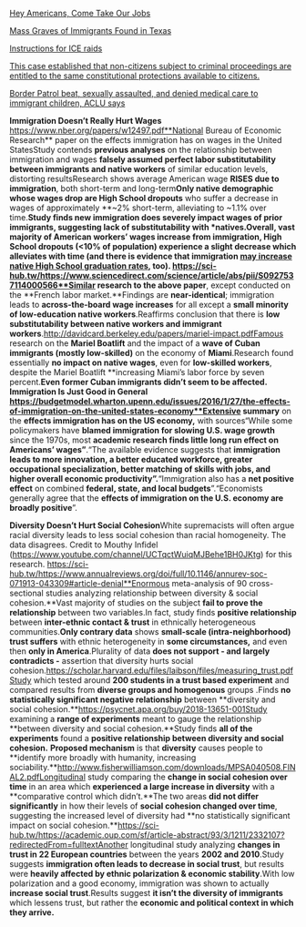 [Hey Americans, Come Take Our Jobs](https://www.youtube.com/watch?v=J7TGWaHaUeU)

[Mass Graves of Immigrants Found in Texas](https://www.democracynow.org/2015/7/16/mass_graves_of_immigrants_found_in)

[Instructions for ICE raids](https://i.imgur.com/k3Rghhk.jpg)

[This case established that non-citizens subject to criminal proceedings are entitled to the same constitutional protections available to citizens.](https://en.wikipedia.org/wiki/Wong_Wing_v._United_States)

[Border Patrol beat, sexually assaulted, and denied medical care to immigrant children, ACLU says](https://news.vice.com/en_us/article/4353eq/border-patrol-beat-sexually-assaulted-and-denied-medical-care-to-immigrant-children-aclu-says)



**Immigration Doesn’t Really Hurt Wages**
https://www.nber.org/papers/w12497.pdf**National Bureau of Economic Research** paper on the effects immigration has on wages in the United StatesStudy contends **previous analyses** on the relationship between immigration and wages **falsely assumed perfect labor substitutability between immigrants and native workers** of similar education levels, distorting resultsResearch shows average American wage **RISES due to immigration**, both short-term and long-term**Only native demographic whose wages drop are High School dropouts** who suffer a decrease in wages of approximately **~2% short-term, alleviating to ~1.1% over time.**Study finds **new immigration does severely impact wages of prior immigrants**, suggesting **lack of substitutability with \*natives**.Overall, **vast majority of American workers’ wages increase from immigration**, High School dropouts (<10% of population) experience a slight **decrease which alleviates with time** (and there is evidence that immigration [**may increase native High School graduation rates**](https://www.nber.org/papers/w18047.pdf), too).
https://sci-hub.tw/https://www.sciencedirect.com/science/article/abs/pii/S0927537114000566**Similar research to the above paper**, except conducted on the **French labor market.**Findings are **near-identical**; immigration leads to **across-the-board wage increases** for all except a **small minority of low-education native workers**.Reaffirms conclusion that there is **low substitutability between native workers and immigrant workers**.http://davidcard.berkeley.edu/papers/mariel-impact.pdfFamous research on the **Mariel Boatlift** and the impact of a **wave of Cuban immigrants (mostly low-skilled)** on the economy of **Miami**.Research found essentially **no impact on native wages**, even for **low-skilled workers**, despite the Mariel Boatlift **increasing Miami’s labor force by seven percent.**Even **former Cuban immigrants** didn’t seem to be affected.
**Immigration Is Just Good in General**
https://budgetmodel.wharton.upenn.edu/issues/2016/1/27/the-effects-of-immigration-on-the-united-states-economy**Extensive summary** on the **effects immigration has on the US economy,** with sources“While some policymakers have **blamed immigration for slowing U.S. wage growth** since the 1970s, most **academic research finds little long run effect on Americans’ wages”**.“The available evidence suggests that **immigration leads to more innovation, a better educated workforce, greater occupational specialization, better matching of skills with jobs, and higher overall economic productivity”.**“Immigration also has a **net positive effect** on combined **federal, state, and local budgets**”.“Economists generally agree that the **effects of immigration on the U.S. economy are broadly positive**”.



**Diversity Doesn’t Hurt Social Cohesion**White supremacists will often argue racial diversity leads to less social cohesion than racial homogeneity. The data disagrees. Credit to Mouthy Infidel (https://www.youtube.com/channel/UCTqctWuiqMJBehe1BH0JKtg) for this research.
https://sci-hub.tw/https://www.annualreviews.org/doi/full/10.1146/annurev-soc-071913-043309#article-denial**Enormous meta-analysis of 90 cross-sectional studies analyzing relationship between diversity & social cohesion.**Vast majority of studies on the subject **fail to prove the relationship** between two variables.In fact, study finds **positive relationship** between **inter-ethnic contact & trust** in ethnically heterogeneous communities.**Only contrary data** shows **small-scale (intra-neighborhood) trust suffers** with ethnic heterogeneity in **some circumstances,** and even then **only in America**.Plurality of data **does not support - and largely contradicts -** assertion that diversity hurts social cohesion.https://scholar.harvard.edu/files/laibson/files/measuring_trust.pdfStudy which tested around **200 students in a trust based experiment** and compared results from **diverse groups and homogenous** groups .Finds **no statistically significant negative relationship** between **diversity and social cohesion.**https://psycnet.apa.org/buy/2018-13651-001Study examining a **range of experiments** meant to gauge the relationship **between diversity and social cohesion.**Study finds **all of the experiments** found a **positive relationship between diversity and social cohesion.** **Proposed mechanism** is that **diversity** causes people to **identify more broadly with humanity, increasing sociability.**http://www.fisherwilliamson.com/downloads/MPSA040508.FINAL2.pdfLongitudinal study comparing the **change in social cohesion over time** in an area which **experienced a large increase in diversity** with a **comparative control which didn’t.**The two areas **did not differ significantly** in how their levels of **social cohesion changed over time**, suggesting the increased level of diversity had **no statistically significant impact on social cohesion.**https://sci-hub.tw/https://academic.oup.com/sf/article-abstract/93/3/1211/2332107?redirectedFrom=fulltextAnother longitudinal study analyzing **changes in trust in 22 European countries** between the years **2002 and 2010**.Study suggests **immigration often leads to decrease in social trust**, but results were **heavily affected by ethnic polarization & economic stability**.With low polarization and a good economy, immigration was shown to actually **increase social trust**.Results suggest **it isn’t the diversity of immigrants** which lessens trust, but rather the **economic and political context in which they arrive.**